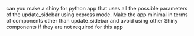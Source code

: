 can you make a shiny for python app that uses all the possible parameters of the update_sidebar using express mode.
Make the app minimal in terms of components other than update_sidebar and avoid using other Shiny components if they are not required for this app
